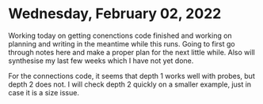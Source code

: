 # Wednesday, February 02, 2022

Working today on getting conenctions code finished and working on planning and writing in the meantime while this runs.
Going to first go through notes here and make a proper plan for the next little while. Also will synthesise my last few weeks which I have not yet done.

For the connections code, it seems that depth 1 works well with probes, but depth 2 does not. I will check depth 2 quickly on a smaller example, just in case it is a size issue.